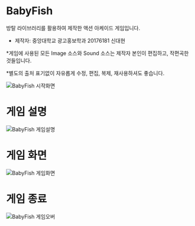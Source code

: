 # BabyFish

방탈 라이브러리를 활용하여 제작한 액션 아케이드 게임입니다.
- 제작자: 중앙대학교 광고홍보학과 20176181 신대현

*게임에 사용된 모든 Image 소스와 Sound 소스는 제작자 본인이 편집하고, 작편곡한 것들입니다.

*별도의 출처 표기없이 자유롭게 수정, 편집, 복제, 재사용하셔도 좋습니다.

![BabyFish 시작화면](https://user-images.githubusercontent.com/77092257/136758455-d40a4fdf-167e-49d6-b6af-8a46bbc2e927.png)

# 게임 설명
![BabyFish 게임설명](https://user-images.githubusercontent.com/77092257/136758528-1a482ecb-b8af-4944-aad4-dbd90377dccf.png)

# 게임 화면
![BabyFish 게임화면](https://user-images.githubusercontent.com/77092257/136758562-32e4a3ac-11b6-4fbb-ad2b-ba03974988d8.png)

# 게임 종료
![BabyFish 게임오버](https://user-images.githubusercontent.com/77092257/136758632-3718ab03-276d-450c-9750-a6b3187f2076.png)
